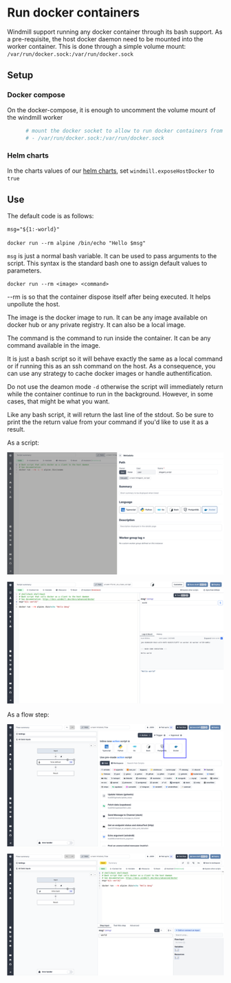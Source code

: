 # Run docker containers

Windmill support running any docker container through its bash support. As a pre-requisite, the host docker daemon need to be mounted into the worker container. This is done through a simple volume mount: `/var/run/docker.sock:/var/run/docker.sock`

## Setup

### Docker compose

On the docker-compose, it is enough to uncomment the volume mount of the windmill worker

```dockerfile
      # mount the docker socket to allow to run docker containers from within the workers
      # - /var/run/docker.sock:/var/run/docker.sock
```

### Helm charts

In the charts values of our [helm charts](https://github.com/windmill-labs/windmill-helm-charts), set `windmill.exposeHostDocker` to `true`

## Use

The default code is as follows:

```
msg="${1:-world}"

docker run --rm alpine /bin/echo "Hello $msg"
```

`msg` is just a normal bash variable. It can be used to pass arguments to the script. This syntax is the standard bash one to assign default values to parameters.

```
docker run --rm <image> <command>
```

--rm is so that the container dispose itself after being executed. It helps unpollute the host.

The image is the docker image to run. It can be any image available on docker hub or any private registry. It can also be a local image.

The command is the command to run inside the container. It can be any command available in the image.

It is just a bash script so it will behave exactly the same as a local command or if running this as an ssh command on the host. As a consequence, you can use any strategy to cache docker images or handle authentification.

Do not use the deamon mode `-d` otherwise the script will immediately return while the container continue to run in the background. However, in some cases, that might be what you want.

Like any bash script, it will return the last line of the stdout. So be sure to print the the return value from your command if you'd like to use it as a result.

As a script:

![script 1](./as_script.png)

![script 2](./as_script2.png)

As a flow step:

![flow step 1](./as_flow.png)

![flow step 2](./as_flow2.png)

